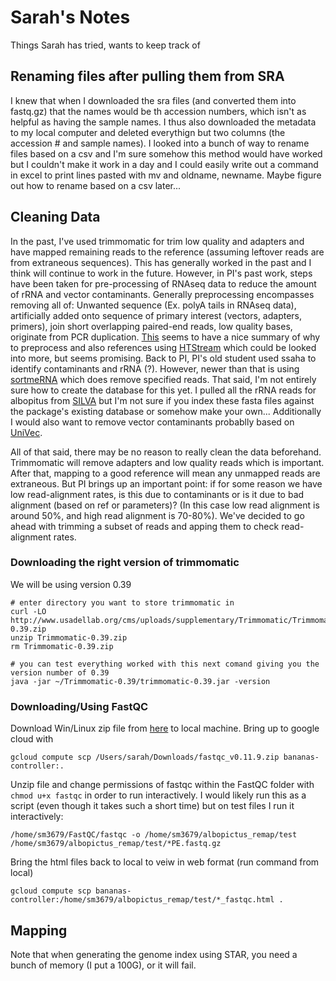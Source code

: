 # Sarah's Notes
Things Sarah has tried, wants to keep track of

## Renaming files after pulling them from SRA
I knew that when I downloaded the sra files (and converted them into fastq.gz) that the names would be th accession numbers, which isn't as helpful as having the sample names. I thus also downloaded the metadata to my local computer and deleted everythign but two columns (the accession # and sample names). I looked into a bunch of way to rename files based on a csv and I'm sure somehow this method would have worked but I couldn't make it work in a day and I could easily write out a command in excel to print lines pasted with mv and oldname, newname. Maybe figure out how to rename based on a csv later...

## Cleaning Data
In the past, I've used trimmomatic for trim low quality and adapters and have mapped remaining reads to the reference (assuming leftover reads are from extraneous sequences). This has generally worked in the past and I think will continue to work in the future. However, in PI's past work, steps have been taken for pre-processing of RNAseq data to reduce the amount of rRNA and vector contaminants. Generally preprocessing encompasses removing all of: Unwanted sequence (Ex. polyA tails in RNAseq data), artificially added onto sequence of primary interest (vectors, adapters, primers), join short overlapping paired-end reads, low quality bases, originate from PCR duplication. [This](https://ucdavis-bioinformatics-training.github.io/2019_March_UCSF_mRNAseq_Workshop/data_reduction/preproc_htstream.html) seems to have a nice summary of why to preprocess and also references using [HTStream](https://s4hts.github.io/HTStream/) which could be looked into more, but seems promising. Back to PI, PI's old student used ssaha to identify contaminants and rRNA (?). However, newer than that is using [sortmeRNA](https://bioinfo.lifl.fr/sortmerna/sortmerna.php) which does remove specified reads. That said, I'm not entirely sure how to create the database for this yet. I pulled all the rRNA reads for albopitus from [SILVA](https://www.arb-silva.de/) but I'm not sure if you index these fasta files against the package's existing database or somehow make your own... Additionally I would also want to remove vector contaminants probablly based on [UniVec](ftp://ftp.ncbi.nih.gov/pub/UniVec/). 

All of that said, there may be no reason to really clean the data beforehand. Trimmomatic will remove adapters and low quality reads which is important. After that, mapping to a good reference will mean any unmapped reads are extraneous. But PI brings up an important point: if for some reason we have low read-alignment rates, is this due to contaminants or is it due to bad alignment (based on ref or parameters)? (In this case low read alignment is around 50%, and high read alignment is 70-80%). We've decided to go ahead with trimming a subset of reads and apping them to check read-alignment rates.

### Downloading the right version of trimmomatic
We will be using version 0.39
```
# enter directory you want to store trimmomatic in
curl -LO http://www.usadellab.org/cms/uploads/supplementary/Trimmomatic/Trimmomatic-0.39.zip
unzip Trimmomatic-0.39.zip
rm Trimmomatic-0.39.zip

# you can test everything worked with this next comand giving you the version number of 0.39
java -jar ~/Trimmomatic-0.39/trimmomatic-0.39.jar -version
```

### Downloading/Using FastQC
Download Win/Linux zip file from [here](https://www.bioinformatics.babraham.ac.uk/projects/fastqc/) to local machine. 
Bring up to google cloud with 
```
gcloud compute scp /Users/sarah/Downloads/fastqc_v0.11.9.zip bananas-controller:.
```
Unzip file and change permissions of fastqc within the FastQC folder with `chmod u+x fastqc` in order to run interactively. I would likely run this as a script (even though it takes such a short time) but on test files I run it interactively:
```
/home/sm3679/FastQC/fastqc -o /home/sm3679/albopictus_remap/test /home/sm3679/albopictus_remap/test/*PE.fastq.gz
```
Bring the html files back to local to veiw in web format (run command from local)
```
gcloud compute scp bananas-controller:/home/sm3679/albopictus_remap/test/*_fastqc.html .
```

## Mapping
Note that when generating the genome index using STAR, you need a bunch of memory (I put a 100G), or it will fail.

